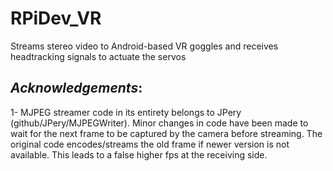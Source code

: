 # RPiDev_VR
Streams stereo video to Android-based VR goggles and receives headtracking signals to actuate the servos  

## *Acknowledgements*:  

1- MJPEG streamer code in its entirety belongs to JPery (github/JPery/MJPEGWriter). Minor changes in code have been made to wait for the next frame to be captured by the camera before streaming. The original code encodes/streams the old frame if newer version is not available. This leads to a false higher fps at the receiving side.    
